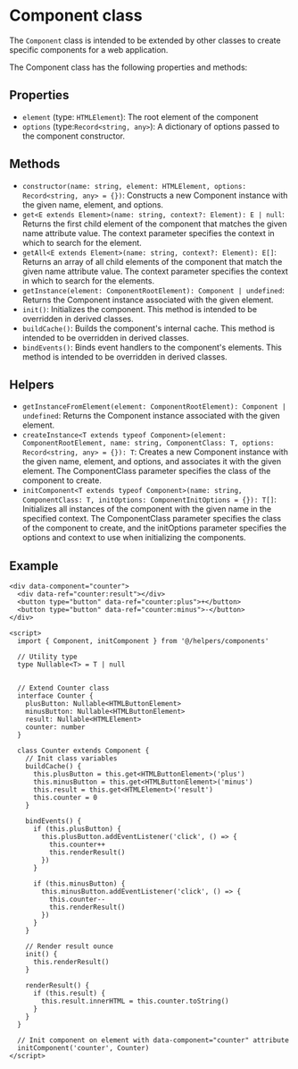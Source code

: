 # Component class

The `Component` class is intended to be extended by other classes to create specific components for a web application.

The Component class has the following properties and methods:

## Properties

* `element` (type: `HTMLElement`): The root element of the component
* `options` (type:`Record<string, any>`): A dictionary of options passed to the component constructor.

## Methods

* `constructor(name: string, element: HTMLElement, options: Record<string, any> = {})`: Constructs a new Component instance with the given name, element, and options.
* `get<E extends Element>(name: string, context?: Element): E | null`: Returns the first child element of the component that matches the given name attribute value. The context parameter specifies the context in which to search for the element.
* `getAll<E extends Element>(name: string, context?: Element): E[]`: Returns an array of all child elements of the component that match the given name attribute value. The context parameter specifies the context in which to search for the elements.
* `getInstance(element: ComponentRootElement): Component | undefined`: Returns the Component instance associated with the given element.
* `init()`: Initializes the component. This method is intended to be overridden in derived classes.
* `buildCache()`: Builds the component's internal cache. This method is intended to be overridden in derived classes.
* `bindEvents()`: Binds event handlers to the component's elements. This method is intended to be overridden in derived classes.

## Helpers

* `getInstanceFromElement(element: ComponentRootElement): Component | undefined`: Returns the Component instance associated with the given element.
* `createInstance<T extends typeof Component>(element: ComponentRootElement, name: string, ComponentClass: T, options: Record<string, any> = {}): T`: Creates a new Component instance with the given name, element, and options, and associates it with the given element. The ComponentClass parameter specifies the class of the component to create.
* `initComponent<T extends typeof Component>(name: string, ComponentClass: T, initOptions: ComponentInitOptions = {}): T[]`: Initializes all instances of the component with the given name in the specified context. The ComponentClass parameter specifies the class of the component to create, and the initOptions parameter specifies the options and context to use when initializing the components.

## Example

```astro
<div data-component="counter">
  <div data-ref="counter:result"></div>
  <button type="button" data-ref="counter:plus">+</button>
  <button type="button" data-ref="counter:minus">-</button>
</div>

<script>
  import { Component, initComponent } from '@/helpers/components'

  // Utility type
  type Nullable<T> = T | null


  // Extend Counter class
  interface Counter {
    plusButton: Nullable<HTMLButtonElement>
    minusButton: Nullable<HTMLButtonElement>
    result: Nullable<HTMLElement>
    counter: number
  }

  class Counter extends Component {
    // Init class variables
    buildCache() {
      this.plusButton = this.get<HTMLButtonElement>('plus')
      this.minusButton = this.get<HTMLButtonElement>('minus')
      this.result = this.get<HTMLElement>('result')
      this.counter = 0
    }

    bindEvents() {
      if (this.plusButton) {
        this.plusButton.addEventListener('click', () => {
          this.counter++
          this.renderResult()
        })
      }

      if (this.minusButton) {
        this.minusButton.addEventListener('click', () => {
          this.counter--
          this.renderResult()
        })
      }
    }

    // Render result ounce
    init() {
      this.renderResult()
    }

    renderResult() {
      if (this.result) {
        this.result.innerHTML = this.counter.toString()
      }
    }
  }

  // Init component on element with data-component="counter" attribute
  initComponent('counter', Counter)
</script>

```

